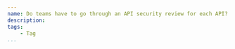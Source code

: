 ```yaml
---
name: Do teams have to go through an API security review for each API?
description: 
tags:
    - Tag
...
```

